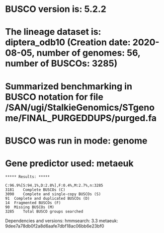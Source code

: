 # BUSCO version is: 5.2.2 
# The lineage dataset is: diptera_odb10 (Creation date: 2020-08-05, number of genomes: 56, number of BUSCOs: 3285)
# Summarized benchmarking in BUSCO notation for file /SAN/ugi/StalkieGenomics/STgenome/FINAL_PURGEDDUPS/purged.fa
# BUSCO was run in mode: genome
# Gene predictor used: metaeuk

	***** Results: *****

	C:96.9%[S:94.1%,D:2.8%],F:0.4%,M:2.7%,n:3285	   
	3181	Complete BUSCOs (C)			   
	3090	Complete and single-copy BUSCOs (S)	   
	91	Complete and duplicated BUSCOs (D)	   
	14	Fragmented BUSCOs (F)			   
	90	Missing BUSCOs (M)			   
	3285	Total BUSCO groups searched		   

Dependencies and versions:
	hmmsearch: 3.3
	metaeuk: 9dee7a78db0f2a8d6aafe7dbf18ac06bb6e23bf0
